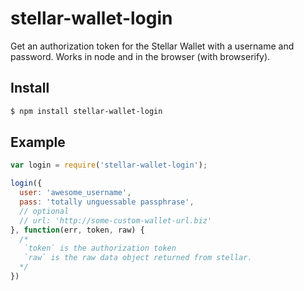 # stellar-wallet-login

Get an authorization token for the Stellar Wallet with a username and
password. Works in node and in the browser (with browserify).

## Install

```bash
$ npm install stellar-wallet-login
```

## Example

```js
var login = require('stellar-wallet-login');

login({
  user: 'awesome_username',
  pass: 'totally unguessable passphrase',
  // optional
  // url: 'http://some-custom-wallet-url.biz'
}, function(err, token, raw) {
  /*
   `token` is the authorization token
   `raw` is the raw data object returned from stellar.
  */
})
```
